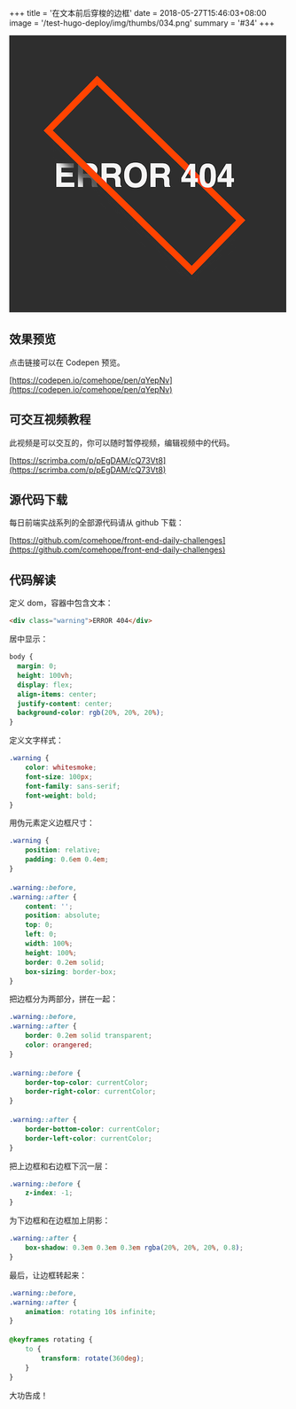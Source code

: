 +++
title = '在文本前后穿梭的边框'
date = 2018-05-27T15:46:03+08:00
image = '/test-hugo-deploy/img/thumbs/034.png'
summary = '#34'
+++

![](./work.png)

## 效果预览

点击链接可以在 Codepen 预览。

[https://codepen.io/comehope/pen/qYepNv](https://codepen.io/comehope/pen/qYepNv)

## 可交互视频教程

此视频是可以交互的，你可以随时暂停视频，编辑视频中的代码。

[https://scrimba.com/p/pEgDAM/cQ73Vt8](https://scrimba.com/p/pEgDAM/cQ73Vt8)

## 源代码下载

每日前端实战系列的全部源代码请从 github 下载：

[https://github.com/comehope/front-end-daily-challenges](https://github.com/comehope/front-end-daily-challenges)

## 代码解读

定义 dom，容器中包含文本：
```html
<div class="warning">ERROR 404</div>
```

居中显示：
```css
body {
  margin: 0;
  height: 100vh;
  display: flex;
  align-items: center;
  justify-content: center;
  background-color: rgb(20%, 20%, 20%);
}
```

定义文字样式：
```css
.warning {
	color: whitesmoke;
	font-size: 100px;
	font-family: sans-serif;
	font-weight: bold;
}
```

用伪元素定义边框尺寸：
```css
.warning {
	position: relative;
	padding: 0.6em 0.4em;
}

.warning::before,
.warning::after {
	content: '';
	position: absolute;
	top: 0;
	left: 0;
	width: 100%;
	height: 100%;
	border: 0.2em solid;
	box-sizing: border-box;
}
```

把边框分为两部分，拼在一起：
```css
.warning::before,
.warning::after {
	border: 0.2em solid transparent;
	color: orangered;
}

.warning::before {
	border-top-color: currentColor;
	border-right-color: currentColor;
}

.warning::after {
	border-bottom-color: currentColor;
	border-left-color: currentColor;
}
```

把上边框和右边框下沉一层：
```css
.warning::before {
	z-index: -1;
}
```

为下边框和在边框加上阴影：
```css
.warning::after {
	box-shadow: 0.3em 0.3em 0.3em rgba(20%, 20%, 20%, 0.8);
}
```

最后，让边框转起来：
```css
.warning::before,
.warning::after {
	animation: rotating 10s infinite;
}

@keyframes rotating {
	to {
		transform: rotate(360deg);
	}
}
```

大功告成！
